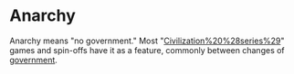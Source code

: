 # Anarchy

Anarchy means "no government." Most "[Civilization%20%28series%29](Civilization)" games and spin-offs have it as a feature, commonly between changes of [government](government).